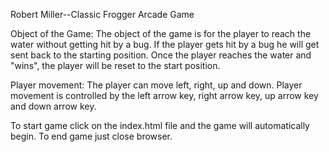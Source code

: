 Robert Miller--Classic Frogger Arcade Game

Object of the Game:
The object of the game is for the player to reach the water without getting hit by a bug.
If the player gets hit by a bug he will get sent back to the starting position.
Once the player reaches the water and "wins", the player will be reset to the start position.

Player movement:
The player can move left, right, up and down.  Player movement is controlled by the left arrow key,
right arrow key, up arrow key and down arrow key.

To start game click on the index.html file and the game will automatically begin.
To end game just close browser.